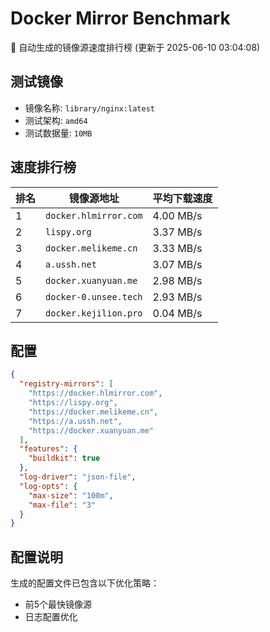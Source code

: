 # Docker Mirror Benchmark

🚀 自动生成的镜像源速度排行榜 (更新于 2025-06-10 03:04:08)

## 测试镜像
- 镜像名称: `library/nginx:latest`
- 测试架构: `amd64`
- 测试数据量: `10MB`

## 速度排行榜
| 排名 | 镜像源地址 | 平均下载速度 |
|------|------------|--------------|
| 1 | `docker.hlmirror.com` | 4.00 MB/s |
| 2 | `lispy.org` | 3.37 MB/s |
| 3 | `docker.melikeme.cn` | 3.33 MB/s |
| 4 | `a.ussh.net` | 3.07 MB/s |
| 5 | `docker.xuanyuan.me` | 2.98 MB/s |
| 6 | `docker-0.unsee.tech` | 2.93 MB/s |
| 7 | `docker.kejilion.pro` | 0.04 MB/s |

## 配置

```json
{
  "registry-mirrors": [
    "https://docker.hlmirror.com",
    "https://lispy.org",
    "https://docker.melikeme.cn",
    "https://a.ussh.net",
    "https://docker.xuanyuan.me"
  ],
  "features": {
    "buildkit": true
  },
  "log-driver": "json-file",
  "log-opts": {
    "max-size": "100m",
    "max-file": "3"
  }
}
```

## 配置说明
生成的配置文件已包含以下优化策略：
- 前5个最快镜像源
- 日志配置优化


